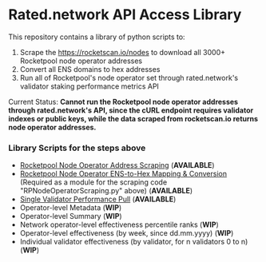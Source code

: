 # Rated.network API Access Library
This repository contains a library of python scripts to:
1) Scrape the https://rocketscan.io/nodes to download all 3000+ Rocketpool node operator addresses
2) Convert all ENS domains to hex addresses
3) Run all of Rocketpool's node operator set through rated.network's validator staking performance metrics API

Current Status: **Cannot run the Rocketpool node operator addresses through rated.network's API, since the cURL endpoint requires validator indexes or public keys, while the data scraped from rocketscan.io returns node operator addresses.**

### Library Scripts for the steps above

- [Rocketpool Node Operator Address Scraping](https://github.com/ArtDemocrat/rated.network_APIlibrary/blob/main/RPNodeOperatorScraping.py) (**AVAILABLE**)
- [Rocketpool Node Operator ENS-to-Hex Mapping & Conversion](https://github.com/ArtDemocrat/rated.network_APIlibrary/blob/main/moralis_ENStoHEX.py) (Required as a module for the scraping code "RPNodeOperatorScraping.py" above) (**AVAILABLE**)
- [Single Validator Performance Pull](https://github.com/ArtDemocrat/rated.network_APIlibrary/blob/main/SingleValidatorPerformance.py) (**AVAILABLE**)
- Operator-level Metadata (**WIP**)
- Operator-level Summary (**WIP**)
- Network operator-level effectiveness percentile ranks (**WIP**)
- Operator-level effectiveness (by week, since dd.mm.yyyy) (**WIP**)
- Individual validator effectiveness (by validator, for n validators 0 to n) (**WIP**)
